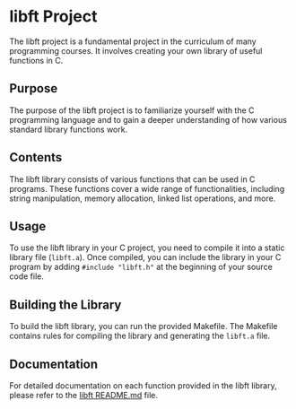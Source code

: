 # libft Project

The libft project is a fundamental project in the curriculum of many programming courses. It involves creating your own library of useful functions in C.

## Purpose

The purpose of the libft project is to familiarize yourself with the C programming language and to gain a deeper understanding of how various standard library functions work.

## Contents

The libft library consists of various functions that can be used in C programs. These functions cover a wide range of functionalities, including string manipulation, memory allocation, linked list operations, and more.

## Usage

To use the libft library in your C project, you need to compile it into a static library file (`libft.a`). Once compiled, you can include the library in your C program by adding `#include "libft.h"` at the beginning of your source code file.

## Building the Library

To build the libft library, you can run the provided Makefile. The Makefile contains rules for compiling the library and generating the `libft.a` file.

## Documentation

For detailed documentation on each function provided in the libft library, please refer to the [libft README.md](/Users/ayzahrao/Documents/libft/README.md) file.
